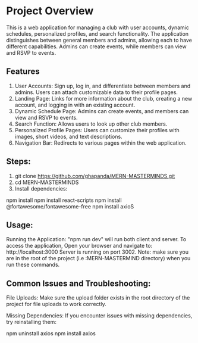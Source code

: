 # Project Overview

This is a web application for managing a club with user accounts, dynamic schedules, personalized profiles, and search functionality. The application distinguishes between general members and admins, allowing each to have different capabilities. Admins can create events, while members can view and RSVP to events.

## Features
1) User Accounts: Sign up, log in, and differentiate between members and admins. Users can attach customizable data to their profile pages.
2) Landing Page: Links for more information about the club, creating a new account, and logging in with an existing account.
3) Dynamic Schedule Page: Admins can create events, and members can view and RSVP to events.
4) Search Function: Allows users to look up other club members.
5) Personalized Profile Pages: Users can customize their profiles with images, short videos, and text descriptions.
6) Navigation Bar: Redirects to various pages within the web application.

## Steps:

1) git clone https://github.com/ghapanda/MERN-MASTERMINDS.git
2) cd MERN-MASTERMINDS
3) Install dependencies:

npm install
npm install react-scripts
npm install @fortawesome/fontawesome-free
npm install axioS

## Usage:
Running the Application:
"npm run dev" will run both client and server.
To access the application, Open your browser and navigate to: http://localhost:3000
Server is running on port 3002.
Note: make sure you are in the root of the project (i.e :MERN-MASTERMIND directory) when you run these commands.

## Common Issues and Troubleshooting:

File Uploads:
Make sure the upload folder exists in the root directory of the project for file uploads to work correctly.

Missing Dependencies:
If you encounter issues with missing dependencies, try reinstalling them:

npm uninstall axios
npm install axios

